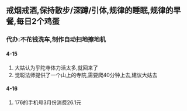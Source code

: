 ## 戒烟戒酒,保持散步/深蹲/引体,规律的睡眠,规律的早餐,每日2个鸡蛋
### 代办:不花钱洗车,制作自动扫地擦地机
#### 4-15
1. 大姑认为乎陀寺体力活太多,就回来了
2. 觉聪法师提供了一个山上的寺院,需要爬40分钟上去,建议大姑去
#### 4-16
1. 176的手机号3月份消费26.1元